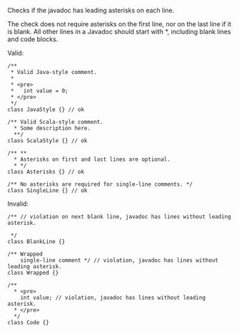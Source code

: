 
Checks if the javadoc has leading asterisks on each line.

The check does not require asterisks on the first line, nor on the last line if
it is blank. All other lines in a Javadoc should start with *, including blank
lines and code blocks. 

Valid:
````
/**
 * Valid Java-style comment.
 *
 * <pre>
 *   int value = 0;
 * </pre>
 */
class JavaStyle {} // ok

/** Valid Scala-style comment.
  * Some description here.
  **/
class ScalaStyle {} // ok

/** **
  * Asterisks on first and last lines are optional.
  * */
class Asterisks {} // ok

/** No asterisks are required for single-line comments. */
class SingleLine {} // ok
````

Invalid:
````
/** // violation on next blank line, javadoc has lines without leading asterisk.

 */
class BlankLine {}

/** Wrapped
    single-line comment */ // violation, javadoc has lines without leading asterisk.
class Wrapped {}

/**
  * <pre>
    int value; // violation, javadoc has lines without leading asterisk.
  * </pre>
  */
class Code {}
````